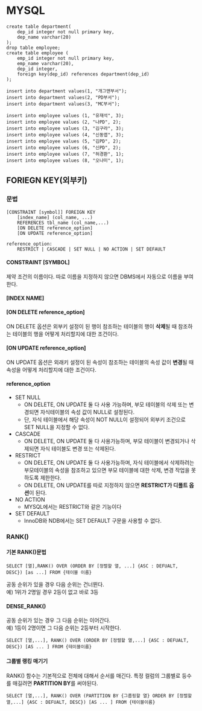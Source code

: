 # MYSQL
```mysql
create table department(
	dep_id integer not null primary key,
    dep_name varchar(20)
);
drop table employee;
create table employee (
	emp_id integer not null primary key,
    emp_name varchar(20),
    dep_id integer,
    foreign key(dep_id) references department(dep_id)
);

insert into department values(1, "개그맨부서");
insert into department values(2, "PD부서");
insert into department values(3, "MC부서");

insert into employee values (1, "유재석", 3);
insert into employee values (2, "나PD", 2);
insert into employee values (3, "김구라", 3);
insert into employee values (4, "신동엽", 3);
insert into employee values (5, "김PD", 2);
insert into employee values (6, "신PD", 2);
insert into employee values (7, "허경환", 1);
insert into employee values (8, "오나미", 1);
```
## FORIEGN KEY(외부키)

### 문법
```mysql
[CONSTRAINT [symbol]] FOREIGN KEY
    [index_name] (col_name, ...)
    REFERENCES tbl_name (col_name,...)
    [ON DELETE reference_option]
    [ON UPDATE reference_option]

reference_option:
    RESTRICT | CASCADE | SET NULL | NO ACTION | SET DEFAULT
```
#### CONSTRAINT \[SYMBOL\]
제약 조건의 이름이다. 따로 이름을 지정하지 않으면 DBMS에서 자동으로 이름을 부여한다.

#### \[INDEX NAME\]

#### \[ON DELETE reference_option\]
ON DELETE 옵션은 외부키 설정이 된 행이 참조하는 테이블의 행이 **삭제**될 때 참조하는 테이블의 행을 어떻게 처리할지에 대한 조건이다.

#### \[ON UPDATE reference_option\]
ON UPDATE 옵션은 외래키 설정이 된 속성이 참조하는 테이블의 속성 값이 **변경**될 때 속성을 어떻게 처리할지에 대한 조건이다.

#### reference_option
* SET NULL
  + ON DELETE, ON UPDATE 둘 다 사용 가능하며, 부모 테이블의 삭제 또는 변경되면 자식테이블의 속성 값이 NULL로 설정된다.
  + 단, 자식 테이블에서 해당 속성이 NOT NULL이 설정되어 외부키 조건으로 SET NULL을 지정할 수 없다.
* CASCADE
  + ON DELETE, ON UPDATE 둘 다 사용가능하며, 부모 테이블이 변경되거나 삭제되면 자식 테이블도 변경 또는 삭제된다.
* RESTRICT
  + ON DELETE, ON UPDATE 둘 다 사용가능하며, 자식 테이블에서 삭제하려는 부모테이블의 속성을 참조하고 있으면 부모 테이블에 대한 삭제, 변경 작업을 못 하도록 제한한다. 
  + ON DELETE, ON UPDATE를 따로 지정하지 않으면 **RESTRICT가 디폴트 옵션**이 된다.
* NO ACTION
  + MYSQL에서는 RESTRICT와 같은 기능이다
* SET DEFAULT
  + InnoDB와 NDB에서는 SET DEFAULT 구문을 사용할 수 없다.


### RANK()
#### 기본 RANK()문법
```mysql
SELECT [열],RANK() OVER (ORDER BY [정렬할 열, ...] {ASC : DEFUALT, DESC}) [as ...] FROM {테이블 이름} 
```
공동 순위가 있을 경우 다음 순위는 건너뛴다.  
예) 1위가 2명일 경우 2등이 없고 바로 3등

#### DENSE_RANK()
공동 순위가 있는 경우 그 다음 순위는 이어간다.  
예) 1등이 2명이면 그 다음 순위는 2등부터 시작한다.
```mysql
SELECT [열,...], RANK() OVER (ORDER BY [정렬할 열,...] {ASC : DEFUALT, DESC}) [AS ... ] FROM {테이블이름}
```

#### 그룹별 랭킹 매기기
RANK() 함수는 기본적으로 전체에 대해서 순서를 매긴다. 특정 컬럼의 그룹별로 등수를 매길려면 **PARTITION BY**를 써야된다.
```mysql
SELECT [열,...], RANK() OVER (PARTITION BY {그룹핑할 열} ORDER BY [정렬할 열,...] {ASC : DEFUALT, DESC}) [AS ... ] FROM {테이블이름}
```
